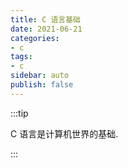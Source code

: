 ```yaml
---
title: C 语言基础
date: 2021-06-21
categories:
- c
tags:
- c
sidebar: auto
publish: false
---
```


:::tip

C 语言是计算机世界的基础.

:::
